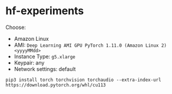 # hf-experiments

Choose:

* Amazon Linux
* AMI: `Deep Learning AMI GPU PyTorch 1.11.0 (Amazon Linux 2) <yyyyMMdd>`
* Instance Type: `g5.xlarge`
* Keypair: any
* Network settings: default

```
pip3 install torch torchvision torchaudio --extra-index-url https://download.pytorch.org/whl/cu113
```
